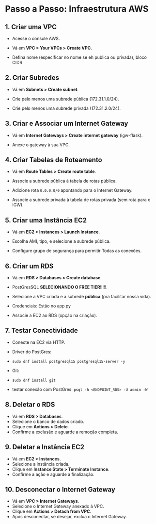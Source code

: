 # Passo a Passo: Infraestrutura AWS

  

## 1. Criar uma VPC

- Acesse o console AWS.

- Vá em **VPC > Your VPCs > Create VPC**.

- Defina nome (especificar no nome se eh publica ou privada), bloco CIDR  

## 2. Criar Subredes

- Vá em **Subnets > Create subnet**.

- Crie pelo menos uma subrede pública (172.31.1.0/24).

- Crie pelo menos uma subrede privada (172.31.2.0/24).

## 3. Criar e Associar um Internet Gateway

- Vá em **Internet Gateways > Create internet gateway** (igw-flask).

- Anexe o gateway à sua VPC.

## 4. Criar Tabelas de Roteamento

- Vá em **Route Tables > Create route table**.

- Associe a subrede pública à tabela de rotas pública.

- Adicione rota `0.0.0.0/0` apontando para o Internet Gateway.

- Associe a subrede privada à tabela de rotas privada (sem rota para o IGW).

## 5. Criar uma Instância EC2

- Vá em **EC2 > Instances > Launch Instance**.

- Escolha AMI, tipo, e selecione a subrede pública.

- Configure grupo de segurança para permitir Todas as conexões.

## 6. Criar um RDS

- Vá em **RDS > Databases > Create database**.

- PostGresSQL **SELECIONANDO O FREE TIER**!!!!!.

- Selecione a VPC criada e a subrede **pública** (pra facilitar nossa vida).

- Credenciais: Estão no app.py

- Associe a EC2 ao RDS (opção na criação).

  

## 7. Testar Conectividade

- Conecte na EC2 via HTTP.

- Driver do PostGres:

- `sudo dnf install postgresql15 postgresql15-server -y`

- Git:

- `sudo dnf install git`

- testar conexão com PostGres: `psql -h <ENDPOINT_RDS> -U admin -W`



## 8. Deletar o RDS

- Vá em **RDS > Databases**.
- Selecione o banco de dados criado.
- Clique em **Actions > Delete**.
- Confirme a exclusão e aguarde a remoção completa.

## 9. Deletar a Instância EC2

- Vá em **EC2 > Instances**.
- Selecione a instância criada.
- Clique em **Instance State > Terminate Instance**.
- Confirme a ação e aguarde a finalização.

## 10. Desconectar o Internet Gateway

- Vá em **VPC > Internet Gateways**.
- Selecione o Internet Gateway anexado à VPC.
- Clique em **Actions > Detach from VPC**.
- Após desconectar, se desejar, exclua o Internet Gateway.